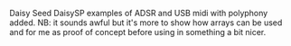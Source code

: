 Daisy Seed DaisySP examples of ADSR and USB midi with polyphony added. NB: it sounds awful but it's more to show how arrays can be used and for me as proof of concept before using in something a bit nicer.
